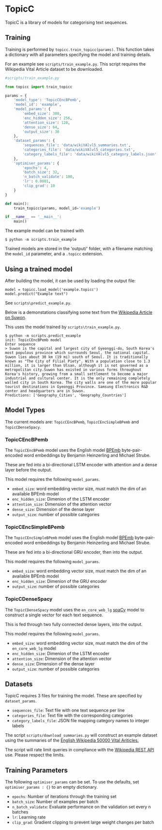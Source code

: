 # TopicC
TopicC is a library of models for categorising text sequences.

## Training

Training is performed by `topicc.train_topicc(params)`. This function takes
a dictionary with all parameters specifying the model and training details.

For an example see `scripts/train_example.py`. This script requires
the Wikipedia Vital Article dataset to be downloaded.

```python
#scripts/train_example.py

from topicc import train_topicc

params = {
    'model_type': 'TopicCEncBPemb',
    'model_id': 'example',
    'model_params': {
        'embed_size': 300,
        'enc_hidden_size': 256,
        'attention_size': 128,
        'dense_size': 64,
        'output_size': 30
    },
    'dataset_params': {
        'sequences_file': 'data/wikiVAlvl5_summaries.txt',
        'categories_file': 'data/wikiVAlvl5_categories.txt',
        'category_labels_file': 'data/wikiVAlvl5_category_labels.json'
    },
    'optimiser_params': {
        'epochs': 4,
        'batch_size': 32,
        'n_batch_validate': 100,
        'lr': 0.0001,
        'clip_grad': 10
    }
}

def main():
    train_topicc(params, model_id='example')

if __name__ == '__main__':
    main()
```

The example model can be trained with 

```
$ python -m scripts.train_example
```

Trained models are stored in the 'output/' folder, with a filename
matching the `model_id` parameter, and a `.topicc` extension.

## Using a trained model
After building the model, it can be used by loading the output file:

```
model = topicc.load_model('example.topicc')
model.predict("Example text")
```

See `scripts\predict_example.py`.

Below is a demonstations classifying some text from the
[Wikipedia Article on Suwon](https://en.wikipedia.org/wiki/Suwon).

This uses the model trained by `scripts\train_example.py`.

```
$ python -m scripts.predict_example
init: TopicCEncBPemb model
Enter sequence
> Suwon is the capital and largest city of Gyeonggi-do, South Korea's most populous province which surrounds Seoul, the national capital. Suwon lies about 30 km (19 mi) south of Seoul. It is traditionally known as "The City of Filial Piety". With a population close to 1.3 million, it is larger than Ulsan, although it is not governed as a metropolitan city.Suwon has existed in various forms throughout Korea's history, growing from a small settlement to become a major industrial and cultural center. It is the only remaining completely walled city in South Korea. The city walls are one of the more popular tourist destinations in Gyeonggi Province. Samsung Electronics R&D center and headquarters are in Suwon.
Predictions: ['Geography_Cities', 'Geography_Countries']
```

## Model Types

The current models are: `TopicCEncBPemb`, `TopicCEncSimpleBPemb` and `TopicCDenseSpacy`.

### TopicCEncBPemb
The `TopicCEncBPemb` model uses the English model [BPEmb](https://nlp.h-its.org/bpemb/)
byte-pair-encoded word embeddings by Benjamin Heinzerling and Michael Strube.

These are fed into a bi-directional LSTM encoder with attention and a dense
layer before the output.

This model requires the following `model_params`.

* `embed_size`: word embedding vector size, must match the dim of an available BPEmb model
* `enc_hidden_size`: Dimenion of the LSTM encoder
* `attention_size`: Dimension of the attention vector
* `dense_size`: Dimension of the dense layer
* `output_size`: number of possible categories

### TopicCEncSimpleBPemb
The `TopicCEncSimpleBPemb` model uses the English model [BPEmb](https://nlp.h-its.org/bpemb/)
byte-pair-encoded word embeddings by Benjamin Heinzerling and Michael Strube.

These are fed into a bi-directional GRU encoder, then into the output.

This model requires the following `model_params`.

* `embed_size`: word embedding vector size, must match the dim of an available BPEmb model
* `enc_hidden_size`: Dimenion of the GRU encoder
* `output_size`: number of possible categories

### TopicCDenseSpacy
The `TopicCDenseSpacy` model uses the `en_core_web_lg` [spaCy](https://spacy.io/) 
model to construct a single vector for each text sequence.

This is fed through two fully connected dense layers, into the output.

This model requires the following `model_params`.

* `embed_size`: word embedding vector size, must match the dim of the `en_core_web_lg` model
* `enc_hidden_size`: Dimenion of the LSTM encoder
* `attention_size`: Dimension of the attention vector
* `dense_size`: Dimension of the dense layer
* `output_size`: number of possible categories

## Datasets
TopicC requires 3 files for training the model. These are specified
by `dataset_params`.

* `sequences_file`: Text file with one text sequence per line
* `categories_file`: Text file with the corresponding categories
* `category_labels_file`: JSON file mapping category names to integer labels

The script `scripts/download_summaries.py` will construct an example dataset
using the summaries of the
[English Wikipedia 50000 Vital Ariticles.](https://en.wikipedia.org/wiki/Wikipedia:Vital_articles/Level/5)

The script will rate limit queries in compliance with the
[Wikipedia REST API](https://en.wikipedia.org/api/rest_v1/)
use. Please respect the limits.

## Training Parameters

The following `optimiser_params` can be set. To use the defaults,
set `optimiser_params : {}` to an empty dictionary.

* `epochs`: Number of iterations through the training set
* `batch_size`: Number of examples per batch
* `n_batch_validate`: Evaluate performance on the validation set every n batches
* `lr`: Learning rate
* `clip_grad`: Gradient clipping to prevent large weight changes per batch